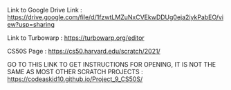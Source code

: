 Link to Google Drive Link : https://drive.google.com/file/d/1fzwtLMZuNxCVEkwDDUg0eja2iykPabEO/view?usp=sharing


Link to Turbowarp : https://turbowarp.org/editor

CS50S Page : https://cs50.harvard.edu/scratch/2021/

GO TO THIS LINK TO GET INSTRUCTIONS FOR OPENING, IT IS NOT THE SAME AS MOST OTHER SCRATCH PROJECTS : https://codeaskid10.github.io/Project_9_CS50S/

